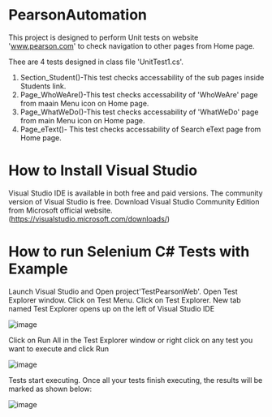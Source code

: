 # PearsonAutomation

This project is designed to perform Unit tests on website 'www.pearson.com' to check navigation to other pages from Home page.

Thee are 4  tests designed in class file 'UnitTest1.cs'.
1. Section_Student()-This test checks accessability of the sub pages inside Students link.
2. Page_WhoWeAre()-This test checks accessability of 'WhoWeAre' page from maain Menu icon on Home page.
3. Page_WhatWeDo()-This test checks accessability of 'WhatWeDo' page from main Menu icon on Home page.
4. Page_eText()- This test checks accessability of Search eText page from Home page.

# How to Install Visual Studio
Visual Studio IDE is available in both free and paid versions. The community version of Visual Studio is free.
Download Visual Studio Community Edition from Microsoft official website. (https://visualstudio.microsoft.com/downloads/)

# How to run Selenium C# Tests with Example
Launch Visual Studio and Open project'TestPearsonWeb'.
Open Test Explorer window. Click on Test Menu. Click on Test Explorer. New tab named Test Explorer opens up on the left of Visual Studio IDE

![image](https://user-images.githubusercontent.com/107007668/172637841-97a9dba0-17e2-4e0f-884d-8e53d47ef0aa.png)

Click on Run All in the Test Explorer window or right click on any test you want to execute and click Run

![image](https://user-images.githubusercontent.com/107007668/172638848-0e4d8b37-8e71-4da4-a0a7-a105cb1dffe4.png)

Tests start executing.
Once all your tests finish executing, the results will be marked as shown below:

![image](https://user-images.githubusercontent.com/107007668/172638949-81575930-ee9a-4300-b232-78385fb4ec0f.png)
